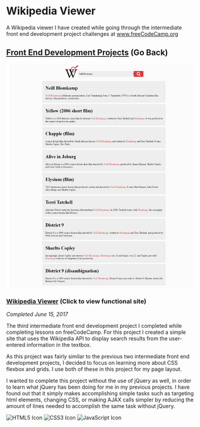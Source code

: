 # Wikipedia Viewer
A Wikipedia viewer I have created while going through the intermediate front end development project challenges at www.freeCodeCamp.org

## [Front End Development Projects](https://github.com/Squibs/freeCodeCamp#freecodecamp) (Go Back)

<a href="https://squibs.github.io/wikipedia-viewer/" target="_blank"><img src="img/screenshot-wikipedia-viewer.png" height="600" alt="Screenshot of my Wikipedia viewer project / website"/></a>

### [Wikipedia Viewer](https://squibs.github.io/wikipedia-viewer/) (Click to view functional site)

<em>Completed June 15, 2017</em>

The third intermediate front end development project I completed while completing lessons on freeCodeCamp. For this project I created a simple site that uses the Wikipedia API to display search results from the user-entered information in the textbox. 

As this project was fairly similar to the previous two intermediate front end development projects, I decided to focus on learning more about CSS flexbox and grids. I use both of these in this project for my page layout.

I wanted to complete this project without the use of jQuery as well, in order to learn what jQuery has been doing for me in my previous projects. I have found out that it simply makes accomplishing simple tasks such as targeting html elements, changing CSS, or making AJAX calls simpler by reducing the amount of lines needed to accomplish the same task without jQuery.

<img src="https://cdn.rawgit.com/Squibs/Squibs.github.io/1bdd9917/img/icon-html5.svg" height="40" alt="HTML5 Icon"/>   <img src="https://cdn.rawgit.com/Squibs/Squibs.github.io/1bdd9917/img/icon-css3.svg" height="40" alt="CSS3 Icon"/>     <img src="https://cdn.rawgit.com/Squibs/Squibs.github.io/master/img/icon-javascript.svg" height="40" alt="JavaScript Icon"/>
